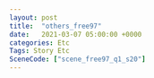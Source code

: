 ```yaml
---
layout: post
title:  "others_free97"
date:   2021-03-07 05:00:00 +0000
categories: Etc
Tags: Story Etc
SceneCode: ["scene_free97_q1_s20"]
---
```


